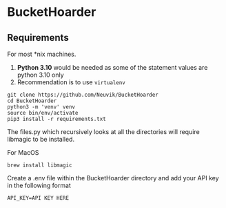 # BucketHoarder

## Requirements

For most *nix machines.

1. **Python 3.10** would be needed as some of the statement values are python 3.10 only
2. Recommendation is to use `virtualenv`

```
git clone https://github.com/Neuvik/BucketHoarder
cd BucketHoarder
python3 -m 'venv' venv
source bin/env/activate
pip3 install -r requirements.txt
```

The files.py which recursively looks at all the directories will require libmagic to be installed.

For MacOS

```
brew install libmagic
```

Create a .env file within the BucketHoarder directory and add your API key in the following format
```
API_KEY=API KEY HERE
```

